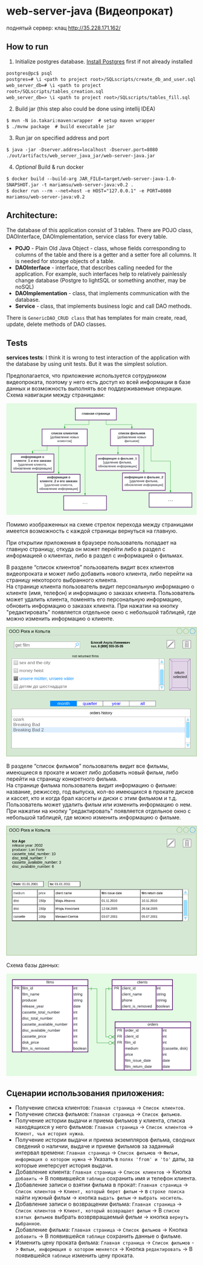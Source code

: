 # web-server-java (Видеопрокат)

поднятый сервер: клац http://35.228.171.162/

## How to run

1. Initialize postgres database.
   [Install Postgres](https://www.postgresql.org/download/linux/ubuntu/) first if not already installed

  ```
  postgres@pc$ psql
  postgres=# \i <path to project root>/SQLscripts/create_db_and_user.sql 
  web_server_db=# \i <path to project root>/SQLscripts/tables_creation.sql
  web_server_db=> \i <path to project root>/SQLscripts/tables_fill.sql 
  ```

2. Build jar (this step also could be done using intellij IDEA)

  ```
  $ mvn -N io.takari:maven:wrapper  # setup maven wrapper
  $ ./mvnw package  # build executable jar 
  ```

3. Run jar on specified address and port

```
$ java -jar -Dserver.addres=localhost -Dserver.port=8080 ./out/artifacts/web_server_java_jar/web-server-java.jar
```

4. *Optional* Build & run docker
```
$ docker build --build-arg JAR_FILE=target/web-server-java-1.0-SNAPSHOT.jar -t mariamsu/web-server-java:v0.2 .
$ docker run --rm --net=host -e HOST="127.0.0.1" -e PORT=8080 mariamsu/web-server-java:v0.2 
```

## Architecture:

The database of this application consist of 3 tables. There are POJO class, DAOInterface, DAOImplementation, service
class for every table.

* **POJO** - Plain Old Java Object - class, whose fields corresponding to columns of the table and there is a getter and
  a setter fore all columns. It is needed for storage objects of a table.
* **DAOInterface** - interface, that describes calling needed for the application. For example, such interfaces help to
  relatively painlessly change database (Postgre to lightSQL or something another, may be noSQL)
* **DAOImplementation** - class, that implements communication with the database.
* **Service** - class, that implements business logic and call DAO methods.

There is `GenericDAO_CRUD class` that has templates for main create, read, update, delete methods of DAO classes.

## Tests

**services tests**: I think it is wrong to test interaction of the application with the database by using unit tests.
But it was the simplest solution.

Предполагается, что приложение используется сотрудником видеопроката, поэтому у него есть доступ ко всей информации в
базе данных и возможность выполнять все поддерживаемые операции.  
Схема навигации между страницами:

![Alt text](./Images/pages.png)

Помимо изображенных на схеме стрелок перехода между страницами имеется возможность с каждой страницы вернуться на
главную.

При открытии приложения в браузере пользователь попадает на главную страницу, откуда он может перейти либо в раздел с
информацией о клиентах, либо в раздел с информацией о фильмах.

В разделе “список клиентов” пользователь видит всех клиентов видеопроката и может либо добавить нового клиента, либо
перейти на страницу некоторого выбранного клиента.   
На странице клиента пользователь видит персональную информацию о клиенте (имя, телефон) и информацию о заказах клиента.
Пользователь может удалить клиента, поменять его персональную информацию, обновить информацию о заказах клиента. При
нажатии на кнопку "редактировать" появляется отдельное окно с небольшой таблицей, где можно изменить информацию о
клиенте.

![Alt text](./Images/client.png)

В разделе “список фильмов” пользователь видит все фильмы, имеющиеся в прокате и может либо добавить новый фильм, либо
перейти на страницу конкретного фильма.  
На странице фильма пользователь видит информацию о фильме: название, режиссер, год выпуска, кол-во имеющихся в прокате
дисков и кассет, кто и когда брал кассеты и диски с этим фильмом и т.д. Пользователь может удалить фильм или изменить
информацию о нем. При нажатии на кнопку "редактировать" появляется отдельное окно с небольшой таблицей, где можно
изменить информацию о фильме.

![Alt text](./Images/films.png)

Схема базы данных:

![Alt text](Images/db.png)

## Сценарии использования приложения:

- Получение списка клиентов: `Главная страница` -> `Список клиентов`.
- Получение списка фильмов: `Главная страница` -> `Список фильмов`.
- Получение истории выдачи и приема фильмов у клиента, списка находящихся у него фильмов: `Главная страница`
  -> `Список клиентов` -> `Клиент, чья история нужна`.
- Получение истории выдачи и приема экземпляров фильма, сводных сведений о наличии, выдаче и приеме фильмов за заданный
  интервал времени: `Главная страница` -> `Список фильмов` -> `Фильм, информация о котором нужна` -> Указать
  в `полях 'from' и 'to'` даты, за которые инетерсует история выдачи.
- Добавление клиента: `Главная страница` -> `Список клиентов` -> Кнопка `добавить` -> В появившейся `таблице` сохранить
  имя и телефон клиента.
- Добавление записи о взятии фильма в прокат: `Главная страница` -> `Список клиентов` -> `Клиент, который берет фильм`
  -> в `строке поиска` найти нужный фильм -> кнопка `выдать фильм` -> `выбрать носитель`.
- Добавление записи о возвращении фильма: `Главная страница` -> `Список клиентов` -> `Клиент, который возвращает фильм`
  -> В `списке взятых фильмов` выбрать возврвращаемый фильм -> кнопка `вернуть выбранное`.
- Добавление фильма: `Главная страница` -> `Список фильмов` -> Кнопка `добавить` -> В появившейся `таблице` сохранить
  данные о фильме.
- Изменить цену проката фильма: `Главная страница` -> `Список фильмов` -> `Фильм, информация о котором меняется` ->
  Кнопка `редактировать` -> В появившейся `таблице` изменить цену проката.
